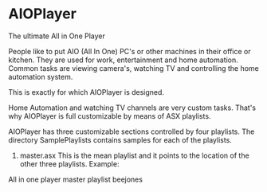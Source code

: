 AIOPlayer
=========

The ultimate All in One Player


People like to put AIO (All In One) PC's or other machines in their office or kitchen. They are used for work, entertainment and
home automation.
Common tasks are viewing camera's, watching TV and controlling the home automation system.

This is exactly for which AIOPlayer is designed.

Home Automation and watching TV channels are very custom tasks. That's why AIOPlayer is full customizable by means of ASX playlists.

AIOPlayer has three customizable sections controlled by four playlists. The directory SamplePlaylists contains samples for each of the 
playlists.

1. master.asx
This is the mean playlist and it points to the location of the other three playlists.
Example:
<ASX version = "3.0">
   <ABSTRACT>All in one player master playlist</ABSTRACT>
   <TITLE>All in one player master playlist</TITLE>
   <AUTHOR>beejones</AUTHOR>
   <ENTRY>
      <TITLE>default</TITLE>
      <REF HREF = ".\SamplePlaylists\default.asx"/>
   </ENTRY>
   <ENTRY>
      <TITLE>channels</TITLE>
      <REF HREF = ".\SamplePlaylists\tv.asx" />
   </ENTRY>
   <ENTRY>
      <TITLE>homecontrol</TITLE>
      <REF HREF =  ".\SamplePlaylists\homecontrol.asx" />
   </ENTRY>
</ASX>

